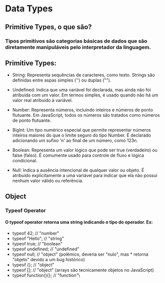# Data Types
## Primitive Types, o que são?

### Tipos primitivos são categorias básicas de dados que são diretamente manipuláveis pelo interpretador da linguagem.

## Primitive Types:

* String: Representa sequências de caracteres, como texto. Strings são definidas entre aspas simples ('') ou duplas ("").

* Undefined: Indica que uma variável foi declarada, mas ainda não foi atribuída com um valor. Em termos simples, é usado quando não há um valor real atribuído à variável.

* Number: Representa números, incluindo inteiros e números de ponto flutuante. Em JavaScript, todos os números são tratados como números de ponto flutuante.

* BigInt: Um tipo numérico especial que permite representar números inteiros maiores do que o limite seguro do tipo Number. É declarado adicionando um sufixo 'n' ao final de um número, como 123n.

* Boolean: Representa um valor lógico que pode ser true (verdadeiro) ou false (falso). É comumente usado para controle de fluxo e lógica condicional.

* Null: Indica a ausência intencional de qualquer valor ou objeto. É atribuído explicitamente a uma variável para indicar que ela não possui nenhum valor válido ou referência.

## Object

### Typeof Operator

#### O typeof operator retorna uma string indicando o tipo do operador. Ex:
* typeof 42; // "number"
* typeof "Hello"; // "string"
* typeof true; // "boolean"
* typeof undefined; // "undefined"
* typeof null; // "object" (polêmico, deveria ser "nulo", mas * retorna "objeto" devido a um bug histórico)
* typeof {}; // "object"
* typeof []; // "object" (arrays são tecnicamente objetos no JavaScript)
* typeof function(){}; // "function"\